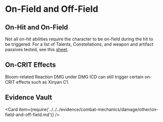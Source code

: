 # On-Field and Off-Field

## On-Hit and On-Field

Not all on-hit abilities require the character to be on-field during the hit to be triggered. For a list of Talents, Constellations, and weapon and artifact passives tested, see this [sheet](https://docs.google.com/spreadsheets/d/1S_Toll_6qIO1q2ood0KPteVH0-lw3mAPTKqEkmJeo9U/edit?usp=sharing).  

## On-CRIT Effects

Bloom-related Reaction DMG under DMG ICD can still trigger certain on-CRIT effects such as Xinyan C1.  

## Evidence Vault

<Card item={require('../../../evidence/combat-mechanics/damage/other/on-field-and-off-field.md')} />
